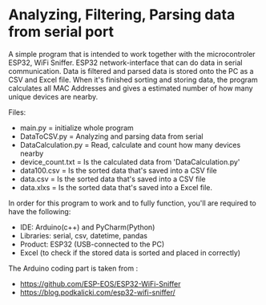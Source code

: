 # Analyzing, Filtering, Parsing data from serial port

A simple program that is intended to work together with the microcontroler ESP32, WiFi Sniffer.
ESP32 network-interface that can do data in serial communication. 
Data is filtered and parsed data is stored onto the PC as a CSV and Excel file.
When it's finished sorting and storing data, the program calculates all MAC Addresses and gives a estimated number of how many unique devices are nearby.

Files:
* main.py = initialize whole program
* DataToCSV.py = Analyzing and parsing data from serial
* DataCalculation.py = Read, calculate and count how many devices nearby
* device_count.txt = Is the calculated data from 'DataCalculation.py'
* data100.csv = Is the sorted data that's saved into a CSV file
* data.csv = Is the sorted data that's saved into a CSV file
* data.xlxs = Is the sorted data that's saved into a Excel file.


In order for this program to work and to fully function, 
you'll are required to have the following: 

* IDE: Arduino(c++) and PyCharm(Python)
* Libraries: serial, csv, datetime, pandas
* Product: ESP32 (USB-connected to the PC)
* Excel (to check if the stored data is sorted and placed in correctly)

The Arduino coding part is taken from :
* https://github.com/ESP-EOS/ESP32-WiFi-Sniffer
* https://blog.podkalicki.com/esp32-wifi-sniffer/


